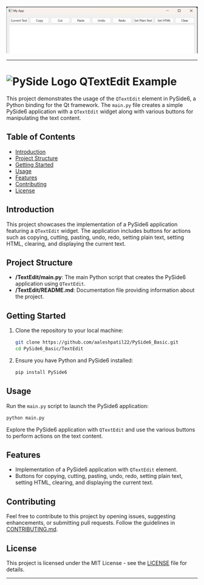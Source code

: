 ![Screenshot](Screenshot.png)

---

# ![PySide Logo](https://qt-wiki-uploads.s3.amazonaws.com/images/0/07/PySideLogo1.png) QTextEdit Example

This project demonstrates the usage of the `QTextEdit` element in PySide6, a Python binding for the Qt framework. The `main.py` file creates a simple PySide6 application with a `QTextEdit` widget along with various buttons for manipulating the text content.

## Table of Contents

- [Introduction](#introduction)
- [Project Structure](#project-structure)
- [Getting Started](#getting-started)
- [Usage](#usage)
- [Features](#features)
- [Contributing](#contributing)
- [License](#license)

## Introduction

This project showcases the implementation of a PySide6 application featuring a `QTextEdit` widget. The application includes buttons for actions such as copying, cutting, pasting, undo, redo, setting plain text, setting HTML, clearing, and displaying the current text.

## Project Structure

- **/TextEdit/main.py**: The main Python script that creates the PySide6 application using `QTextEdit`.
- **/TextEdit/README.md**: Documentation file providing information about the project.

## Getting Started

1. Clone the repository to your local machine:

   ```bash
   git clone https://github.com/aaleshpatil22/PySide6_Basic.git
   cd PySide6_Basic/TextEdit
   ```

2. Ensure you have Python and PySide6 installed:

   ```bash
   pip install PySide6
   ```

## Usage

Run the `main.py` script to launch the PySide6 application:

```bash
python main.py
```

Explore the PySide6 application with `QTextEdit` and use the various buttons to perform actions on the text content.

## Features

- Implementation of a PySide6 application with `QTextEdit` element.
- Buttons for copying, cutting, pasting, undo, redo, setting plain text, setting HTML, clearing, and displaying the current text.

## Contributing

Feel free to contribute to this project by opening issues, suggesting enhancements, or submitting pull requests. Follow the guidelines in [CONTRIBUTING.md](CONTRIBUTING.md).

## License

This project is licensed under the MIT License - see the [LICENSE](../LICENSE.txt) file for details.

---
